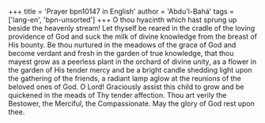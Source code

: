 +++
title = 'Prayer bpn10147 in English'
author = 'Abdu'l-Bahá'
tags = ['lang-en', 'bpn-unsorted']
+++
O thou hyacinth which hast sprung up beside the heavenly stream!
Let thyself be reared in the cradle of the loving providence of God and suck the milk of divine knowledge from the breast of His bounty. Be thou nurtured in the meadows of the grace of God and become verdant and fresh in the garden of true knowledge, that thou mayest grow as a peerless plant in the orchard of divine unity, as a flower in the garden of His tender mercy and be a bright candle shedding light upon the gathering of the friends, a radiant lamp aglow at the reunions of the beloved ones of God.
O Lord! Graciously assist this child to grow and be quickened in the meads of Thy tender affection. Thou art verily the Bestower, the Merciful, the Compassionate.
May the glory of God rest upon thee.
